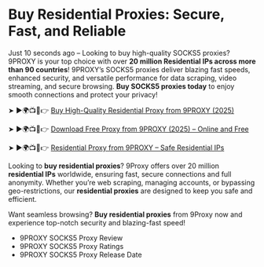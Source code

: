 # Buy Residential Proxies: Secure, Fast, and Reliable

Just 10 seconds ago – Looking to buy high-quality SOCKS5 proxies? 9PROXY is your top choice with over **20 million Residential IPs across more than 90 countries**! 9PROXY’s SOCKS5 proxies deliver blazing fast speeds, enhanced security, and versatile performance for data scraping, video streaming, and secure browsing. **Buy SOCKS5 proxies today** to enjoy smooth connections and protect your privacy!

➤ ►🌍📺📱👉 [Buy High-Quality Residential Proxy from 9PROXY (2025)](https://9proxy.com/pricing?utm_source=web20&utm_medium=graphy&utm_id=SEOjonni123)

➤ ►🌍📺📱👉 [Download Free Proxy from 9PROXY (2025) – Online and Free](https://9proxy.com/pricing?utm_source=web20&utm_medium=graphy&utm_id=SEOjonni123)

➤ ►🌍📺📱👉 [Residential Proxy from 9PROXY – Safe Residential IPs](https://9proxy.com/pricing?utm_source=web20&utm_medium=graphy&utm_id=SEOjonni123)



Looking to **buy residential proxies**? 9Proxy offers over 20 million **residential IPs** worldwide, ensuring fast, secure connections and full anonymity. Whether you’re web scraping, managing accounts, or bypassing geo-restrictions, our **residential proxies** are designed to keep you safe and efficient.

Want seamless browsing? **Buy residential proxies** from 9Proxy now and experience top-notch security and blazing-fast speed!


- 9PROXY SOCKS5 Proxy Review  
- 9PROXY SOCKS5 Proxy Ratings  
- 9PROXY SOCKS5 Proxy Release Date  